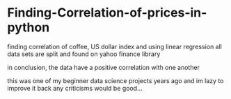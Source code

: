 # Finding-Correlation-of-prices-in-python
finding correlation of coffee, US dollar index and  using linear regression 
all data sets are split and found on yahoo finance library


in conclusion, the data have a positive correlation with one another



this was one of my beginner data science projects years ago and im lazy to improve it back any criticisms would be good...
